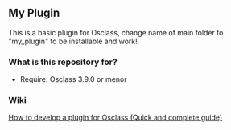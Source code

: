 ## My Plugin

This is a basic plugin for Osclass, change name of main folder to "my_plugin" to be installable and work!

### What is this repository for? ###

* Require: Osclass 3.9.0 or menor

### Wiki ###

[How to develop a plugin for Osclass (Quick and complete guide)](#)
